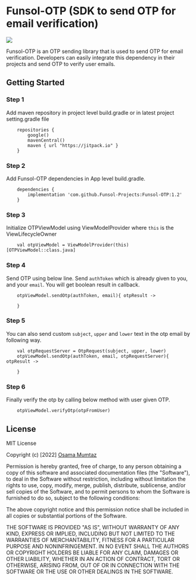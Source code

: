 # Funsol-OTP (SDK to send OTP for email verification)

[![](https://jitpack.io/v/Funsol-Projects/Funsol-OTP.svg)](https://jitpack.io/#Funsol-Projects/Funsol-OTP)

Funsol-OTP is an OTP sending library that is used to send OTP for email verification. Developers can
easily integrate this dependency in their projects and send OTP to verify user emails.

## Getting Started

### Step 1

Add maven repository in project level build.gradle or in latest project setting.gradle file

```
    repositories {
        google()
        mavenCentral()
        maven { url "https://jitpack.io" }
    }
```  

### Step 2

Add Funsol-OTP dependencies in App level build.gradle.

```
    dependencies {
        implementation 'com.github.Funsol-Projects:Funsol-OTP:1.2'
    }
```  

### Step 3

Initialize OTPViewModel using ViewModelProvider where `this` is the ViewLifecycleOwner

```
    val otpViewModel = ViewModelProvider(this)[OTPViewModel::class.java]
```

### Step 4
Send OTP using below line. Send `authToken` which is already given to you, and your `email`. You will get boolean result in callback.
```
    otpViewModel.sendOtp(authToken, email){ otpResult -> 
            
    }
```

### Step 5

You can also send custom `subject`, `upper` and `lower` text in the otp email by following way.

```
    val otpRequestServer = OtpRequest(subject, upper, lower)
    otpViewModel.sendOtp(authToken, email, otpRequestServer){ otpResult -> 
            
    }
```

### Step 6

Finally verify the otp by calling below method with user given OTP.

```
    otpViewModel.verifyOtp(otpFromUser)
```

## License

MIT License

Copyright (c) [2022] [Osama Mumtaz](#https://github.com/osama1malik)

Permission is hereby granted, free of charge, to any person obtaining a copy of this software and
associated documentation files (the "Software"), to deal in the Software without restriction,
including without limitation the rights to use, copy, modify, merge, publish, distribute,
sublicense, and/or sell copies of the Software, and to permit persons to whom the Software is
furnished to do so, subject to the following conditions:

The above copyright notice and this permission notice shall be included in all copies or substantial
portions of the Software.

THE SOFTWARE IS PROVIDED "AS IS", WITHOUT WARRANTY OF ANY KIND, EXPRESS OR IMPLIED, INCLUDING BUT
NOT LIMITED TO THE WARRANTIES OF MERCHANTABILITY, FITNESS FOR A PARTICULAR PURPOSE AND
NONINFRINGEMENT. IN NO EVENT SHALL THE AUTHORS OR COPYRIGHT HOLDERS BE LIABLE FOR ANY CLAIM, DAMAGES
OR OTHER LIABILITY, WHETHER IN AN ACTION OF CONTRACT, TORT OR OTHERWISE, ARISING FROM, OUT OF OR IN
CONNECTION WITH THE SOFTWARE OR THE USE OR OTHER DEALINGS IN THE SOFTWARE.

